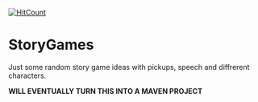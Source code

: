 [![HitCount](http://hits.dwyl.com/OfficialMuffin/StoryGames.svg)](http://hits.dwyl.com/OfficialMuffin/StoryGames)

# StoryGames
Just some random story game ideas with pickups, speech and diffrerent characters.

**WILL EVENTUALLY TURN THIS INTO A MAVEN PROJECT**
